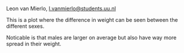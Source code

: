 Leon van Mierlo, l.vanmierlo@students.uu.nl

This is a plot where the difference in weight can be seen between the different sexes.

Noticable is that males are larger on average but also have way more spread in their weight.
